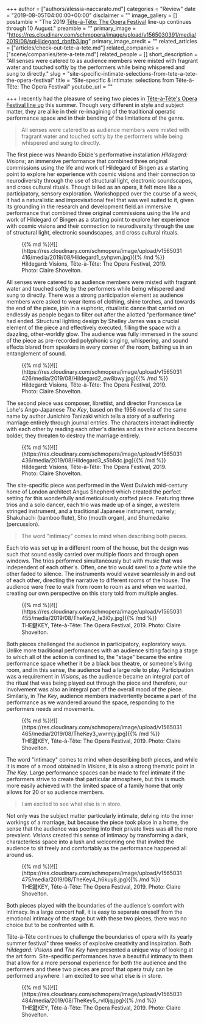 +++
author = ["authors/alessia-naccarato.md"]
categories = "Review"
date = "2019-08-05T04:00:00+00:00"
disclaimer = ""
image_gallery = []
postamble = "The 2019 [Tête-à-Tête: The Opera Festival](https://www.tete-a-tete.org.uk/festival-calendar-at-a-glance-2018/) line-up continues through 10 August."
preamble = ""
primary_image = "https://res.cloudinary.com/schmopera/image/upload/v1565030391/media/2019/08/sqHildegard_rbnfb3.jpg"
primary_image_credit = ""
related_articles = ["articles/check-out-tete-a-tete.md"]
related_companies = ["scene/companies/tete-a-tete.md"]
related_people = []
short_description = "All senses were catered to as audience members were misted with fragrant water and touched softly by the performers while being whispered and sung to directly."
slug = "site-specific-intimate-selections-from-tete-a-tete-the-opera-festival"
title = "Site-specific & intimate: selections from Tête-à-Tête: The Opera Festival"
youtube_url = ""

+++
I recently had the pleasure of seeing two pieces in [Tête-à-Tête's Opera Festival line up](https://www.tete-a-tete.org.uk/festival-calendar-at-a-glance-2018/) this summer. Though very different in style and subject matter, they are alike in their re-imagining of the traditional operatic performance space and in their bending of the limitations of the genre.

>All senses were catered to as audience members were misted with fragrant water and touched softly by the performers while being whispered and sung to directly.

The first piece was Nwando Ebizie's performative installation _Hildegard: Visions_; an immersive performance that combined three original commissions using the life and work of Hildegard of Bingen as a starting point to explore her experience with cosmic visions and their connection to neurodiversity through the use of  structural light, electronic soundscapes, and cross cultural rituals. Though billed as an opera, it felt more like a participatory, sensory exploration. Workshopped over the course of a week, it had a naturalistic and improvisational feel that was well suited to it, given its grounding in the research and development field.an immersive performance that combined three original commissions using the life and work of Hildegard of Bingen as a starting point to explore her experience with cosmic visions and their connection to neurodiversity through the use of  structural light, electronic soundscapes, and cross cultural rituals.

<figure data-type="image">{{% md %}}![](https://res.cloudinary.com/schmopera/image/upload/v1565031416/media/2019/08/Hildegard1_syhpvm.jpg){{% /md %}}

<figcaption>Hildegard: Visions, Tête-à-Tête: The Opera Festival, 2019. Photo: Claire Shovelton.</figcaption>

</figure>

All senses were catered to as audience members were misted with fragrant water and touched softly by the performers while being whispered and sung to directly.  There was a strong participation element as audience members were asked to wear items of clothing, shine torches, and towards the end of the piece, join in a euphoric, ritualistic dance that carried on endlessly as people began to filter out after the allotted "performance time" had ended. Structural lighting design by Shelley James was a crucial element of the piece and effectively executed, filling the space with a dazzling, other-worldly glow. The audience was fully immersed in the sound of the piece as pre-recorded polyphonic singing, whispering, and sound effects blared from speakers in every corner of the room, bathing us in an entanglement of sound.

<figure data-type="image">{{% md %}}![](https://res.cloudinary.com/schmopera/image/upload/v1565031426/media/2019/08/Hildegard2_ow8bwy.jpg){{% /md %}}

<figcaption>Hildegard: Visions, Tête-à-Tête: The Opera Festival, 2019. Photo: Claire Shovelton.</figcaption>

</figure>

The second piece was composer, librettist, and director Francesca Le Lohe's Ango-Japanese _The Key_, based on the 1956 novella of the same name by author Junichiro Tanizaki which tells a story of a suffering marriage entirely through journal entries. The characters interact indirectly with each other by reading each other's diaries and as their actions become bolder, they threaten to destroy the marriage entirely.

<figure data-type="image">{{% md %}}![](https://res.cloudinary.com/schmopera/image/upload/v1565031436/media/2019/08/Hildegard3_s5b8dc.jpg){{% /md %}}

<figcaption>Hildegard: Visions, Tête-à-Tête: The Opera Festival, 2019. Photo: Claire Shovelton.</figcaption>

</figure>

The site-specific piece was performed in the West Dulwich mid-century home of London architect Angus Shepherd which created the perfect setting for this wonderfully and meticulously crafted piece. Featuring three trios and a solo dancer, each trio was made up of a singer, a western stringed instrument, and a traditional Japanese instrument, namely; Shakuhachi (bamboo flute), Sho (mouth organ), and Shumedaiko (percussion). 

>The word "intimacy" comes to mind when describing both pieces.

Each trio was set up in a different room of the house, but the design was such that sound easily carried over multiple floors and through open windows. The trios performed simultaneously but with music that was independent of each other's. Often, one trio would swell to a _forte_ while the other faded to silence. The instruments would weave seamlessly in and out of each other, directing the narrative to different rooms of the house. The audience were free to walk from room to room as and when we wanted, creating our own perspective on this story told from multiple angles.

<figure data-type="image">{{% md %}}![](https://res.cloudinary.com/schmopera/image/upload/v1565031455/media/2019/08/TheKey2_le3i0y.jpg){{% /md %}}

<figcaption>THE鍵KEY, Tête-à-Tête: The Opera Festival, 2019. Photo: Claire Shovelton.</figcaption>

</figure>

Both pieces challenged the audience in participatory, exploratory ways. Unlike more traditional performances with an audience sitting facing a stage to which all of the action is confined to, the "stage" became the entire performance space whether it be a black box theatre, or someone's living room, and in this sense, the audience had a large role to play. Participation was a requirement in _Visions_, as the audience became an integral part of the ritual that was being played out through the piece and therefore, our involvement was also an integral part of the overall mood of the piece. Similarly, in _The Key_, audience members inadvertently became a part of the performance as we wandered around the space, responding to the performers needs and movements.

<figure data-type="image">{{% md %}}![](https://res.cloudinary.com/schmopera/image/upload/v1565031465/media/2019/08/TheKey3_wvrmjy.jpg){{% /md %}}

<figcaption>THE鍵KEY, Tête-à-Tête: The Opera Festival, 2019. Photo: Claire Shovelton.</figcaption>

</figure>

The word "intimacy" comes to mind when describing both pieces, and while it is more of a mood obtained in _Visions_, it is also a strong thematic point in _The Key_. Large performance spaces can be made to feel intimate if the performers strive to create that particular atmosphere, but this is much more easily achieved with the limited space of a family home that only allows for 20 or so audience members.

>I am excited to see what else is in store.

Not only was the subject matter particularly intimate, delving into the inner workings of a marriage, but because the piece took place in a home, the sense that the audience was peering into their private lives was all the more prevalent. _Visions_ created this sense of intimacy by transforming a dark, characterless space into a lush and welcoming one that invited the audience to sit freely and comfortably as the performance happened all around us.

<figure data-type="image">{{% md %}}![](https://res.cloudinary.com/schmopera/image/upload/v1565031475/media/2019/08/TheKey4_h6kuy8.jpg){{% /md %}}

<figcaption>THE鍵KEY, Tête-à-Tête: The Opera Festival, 2019. Photo: Claire Shovelton.</figcaption>

</figure>

Both pieces played with the boundaries of the audience's comfort with intimacy. In a large concert hall, it is easy to separate oneself from the emotional intimacy of the stage but with these two pieces, there was no choice but to be confronted with it.

Tête-à-Tête continues to challenge the boundaries of opera with its yearly summer festival" three weeks of explosive creativity and inspiration. Both _Hildegard: Visions_ and _The Key_ have presented a unique way of looking at the art form. Site-specific performances have a beautiful intimacy to them that allow for a more personal experience for both the audience and the performers and these two pieces are proof that opera truly can be performed anywhere. I am excited to see what else is in store.

<figure data-type="image">{{% md %}}![](https://res.cloudinary.com/schmopera/image/upload/v1565031484/media/2019/08/TheKey5_rvl0jq.jpg){{% /md %}}

<figcaption>THE鍵KEY, Tête-à-Tête: The Opera Festival, 2019. Photo: Claire Shovelton.</figcaption>

</figure>